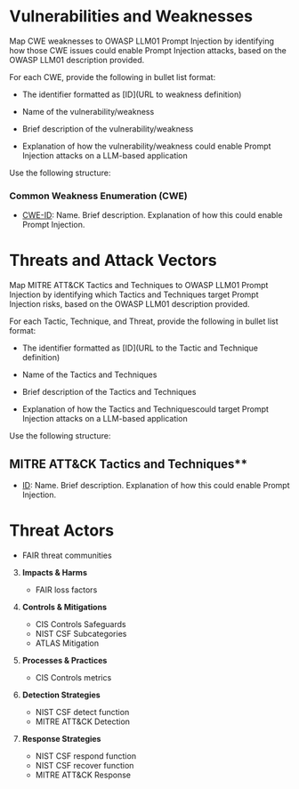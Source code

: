 


# Vulnerabilities and Weaknesses

Map CWE weaknesses to OWASP LLM01 Prompt Injection by identifying how those CWE issues could enable Prompt Injection attacks, based on the OWASP LLM01 description provided. 

For each CWE, provide the following in bullet list format:

- The identifier formatted as [ID](URL to weakness definition) 

- Name of the vulnerability/weakness

- Brief description of the vulnerability/weakness

- Explanation of how the vulnerability/weakness could enable Prompt Injection attacks on a LLM-based application

Use the following structure:

### Common Weakness Enumeration (CWE)

- [CWE-ID](URL): Name. Brief description. Explanation of how this could enable Prompt Injection.


# Threats and Attack Vectors

Map MITRE ATT&CK Tactics and Techniques to OWASP LLM01 Prompt Injection by identifying which Tactics and Techniques target Prompt Injection risks, based on the OWASP LLM01 description provided. 

For each Tactic, Technique, and Threat, provide the following in bullet list format:

- The identifier formatted as [ID](URL to the Tactic and Technique definition) 

- Name of the Tactics and Techniques

- Brief description of the Tactics and Techniques

- Explanation of how the Tactics and Techniquescould target Prompt Injection attacks on a LLM-based application

Use the following structure:

## MITRE ATT&CK Tactics and Techniques**

- [ID](URL): Name. Brief description. Explanation of how this could enable Prompt Injection.


#  Threat Actors
   - FAIR threat communities

3. **Impacts & Harms**
   - FAIR loss factors

4. **Controls & Mitigations**
   - CIS Controls Safeguards
   - NIST CSF Subcategories
   - ATLAS Mitigation

5. **Processes & Practices**
   - CIS Controls metrics

6. **Detection Strategies**
   - NIST CSF detect function
   - MITRE ATT&CK Detection

7. **Response Strategies**
   - NIST CSF respond function
   - NIST CSF recover function
   - MITRE ATT&CK Response
